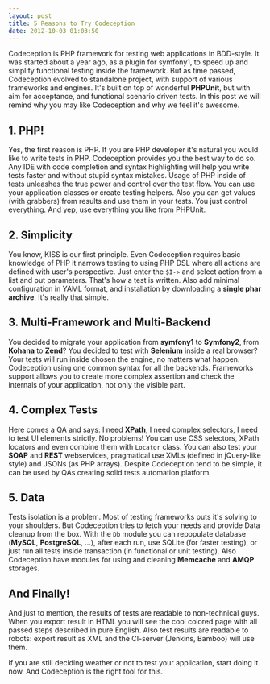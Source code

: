 ```yaml
---
layout: post
title: 5 Reasons to Try Codeception
date: 2012-10-03 01:03:50
---
```


Codeception is PHP framework for testing web applications in BDD-style. It was started about a year ago, as a plugin for symfony1, to speed up and simplify functional testing inside the framework. But as time passed, Codeception evolved to standalone project, with support of various frameworks and engines. It's built on top of  wonderful **PHPUnit**, but with aim for acceptance, and functional scenario driven tests. In this post we will remind why you may like Codeception and why we feel it's awesome. 

## 1. PHP!

Yes, the first reason is PHP. If you are PHP developer it's natural you would like to write tests in PHP. Codeception provides you the best way to do so. 
Any IDE with code completion and syntax highlighting will help you write tests faster and without stupid syntax mistakes. Usage of PHP inside of tests unleashes the true power and control over the test flow. You can use your application classes or create testing helpers. Also you can get values (with grabbers) from results and use them in your tests. You just control everything. And yep, use everything you like from PHPUnit. 

## 2. Simplicity

You know, KISS is our first principle. Even Codeception requires basic knowledge of PHP it narrows testing to using PHP DSL where all actions are defined with user's perspective. Just enter the `$I->` and select action from a list and put parameters. That's how a test is written. Also add minimal configuration in YAML format, and installation by downloading a **single phar archive**. It's really that simple. 

## 3. Multi-Framework and Multi-Backend

You decided to migrate your application from **symfony1** to **Symfony2**, from **Kohana** to **Zend**? You decided to test with **Selenium** inside a real browser? Your tests will run inside chosen the engine, no matters what happen. Codeception using one common syntax for all the backends. Frameworks support allows you to create more complex assertion and check the internals of your application, not only the visible part. 

## 4. Complex Tests

Here comes a QA and says: I need **XPath**, I need complex selectors, I need to test UI elements strictly. No problems! You can use CSS selectors, XPath locators and even combine them with `Locator` class. You can also test your **SOAP** and **REST** webservices, pragmatical use XMLs (defined in jQuery-like style) and JSONs (as PHP arrays). Despite Codeception tend to be simple, it can be used by QAs creating solid tests automation platform. 

## 5. Data

Tests isolation is a problem. Most of testing frameworks puts it's solving to your shoulders. But Codeception tries to fetch your needs and provide Data cleanup from the box. With the `Db` module you can repopulate database (**MySQL**, **PostgreSQL**, ...), after each run, use SQLite (for faster testing), or just run all tests inside transaction (in functional or unit testing). Also Codeception have modules for using and cleaning **Memcache** and **AMQP** storages. 

## And Finally!

And just to mention, the results of tests are readable to non-technical guys. When you export result in HTML you will see the cool colored page with all passed steps described in pure English. Also test results are readable to robots: export result as XML and the CI-server (Jenkins, Bamboo) will use them. 

If you are still deciding weather or not to test your application, start doing it now. And Codeception is the right tool for this.
